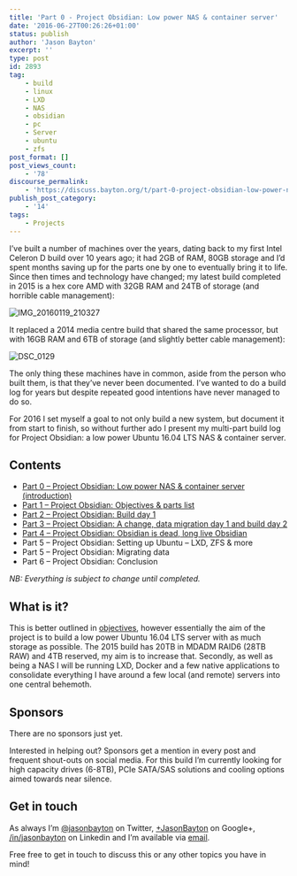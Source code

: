 ```yaml
---
title: 'Part 0 - Project Obsidian: Low power NAS & container server'
date: '2016-06-27T00:26:26+01:00'
status: publish
author: 'Jason Bayton'
excerpt: ''
type: post
id: 2893
tag:
    - build
    - linux
    - LXD
    - NAS
    - obsidian
    - pc
    - Server
    - ubuntu
    - zfs
post_format: []
post_views_count:
    - '78'
discourse_permalink:
    - 'https://discuss.bayton.org/t/part-0-project-obsidian-low-power-nas-container-server/391'
publish_post_category:
    - '14'
tags:
    - Projects
---
```

I’ve built a number of machines over the years, dating back to my first Intel Celeron D build over 10 years ago; it had 2GB of RAM, 80GB storage and I’d spent months saving up for the parts one by one to eventually bring it to life. Since then times and technology have changed; my latest build completed in 2015 is a hex core AMD with 32GB RAM and 24TB of storage (and horrible cable management):

![IMG_20160119_210327](https://bucket.bayton.uk-lon1.upcloudobjects.com/uploads/2016/06/IMG_20160119_210327.jpg)

It replaced a 2014 media centre build that shared the same processor, but with 16GB RAM and 6TB of storage (and slightly better cable management):

![DSC_0129](https://bucket.bayton.uk-lon1.upcloudobjects.com/uploads/2016/06/DSC_0129.jpg)

The only thing these machines have in common, aside from the person who built them, is that they’ve never been documented. I’ve wanted to do a build log for years but despite repeated good intentions have never managed to do so.

For 2016 I set myself a goal to not only build a new system, but document it from start to finish, so without further ado I present my multi-part build log for Project Obsidian: a low power Ubuntu 16.04 LTS NAS &amp; container server.

Contents
--------

- [Part 0 – Project Obsidian: Low power NAS &amp; container server (introduction)](/2016/06/part-0-project-obsidian-nas-app-server-build/)
- [Part 1 – Project Obsidian: Objectives &amp; parts list](/2016/06/part-1-project-obsidian-objectives-and-parts-list/)
- [Part 2 – Project Obsidian: Build day 1](/2016/07/part-2-project-obsidian-build-day-1/)
- [Part 3 – Project Obsidian: A change, data migration day 1 and build day 2](/2016/07/part-3-project-obsidian-a-change-data-migration-day-1-and-build-day-2/)
- [Part 4 – Project Obsidian: Obsidian is dead, long live Obsidian](/2017/01/part-4-project-obsidian-obsidian-is-dead-long-live-obsidian/)
- Part 5 – Project Obsidian: Setting up Ubuntu – LXD, ZFS &amp; more
- Part 5 – Project Obsidian: Migrating data
- Part 6 – Project Obsidian: Conclusion

*NB: Everything is subject to change until completed.*

What is it?
-----------

This is better outlined in [objectives](/2016/06/part-1-project-obsidian-objectives-and-parts-list/), however essentially the aim of the project is to build a low power Ubuntu 16.04 LTS server with as much storage as possible. The 2015 build has 20TB in MDADM RAID6 (28TB RAW) and 4TB reserved, my aim is to increase that. Secondly, as well as being a NAS I will be running LXD, Docker and a few native applications to consolidate everything I have around a few local (and remote) servers into one central behemoth.

Sponsors
--------

There are no sponsors just yet.

Interested in helping out? Sponsors get a mention in every post and frequent shout-outs on social media. For this build I’m currently looking for high capacity drives (6-8TB), PCIe SATA/SAS solutions and cooling options aimed towards near silence.

Get in touch
------------

As always I’m [@jasonbayton](//twitter.com/jasonbayton) on Twitter, [+JasonBayton](https://twitter.com/jasonbayton) on Google+, [/in/jasonbayton](//linkedin.com/in/jasonbayton) on Linkedin and I’m available via [email](mailto:jason@bayton.org).

Free free to get in touch to discuss this or any other topics you have in mind!